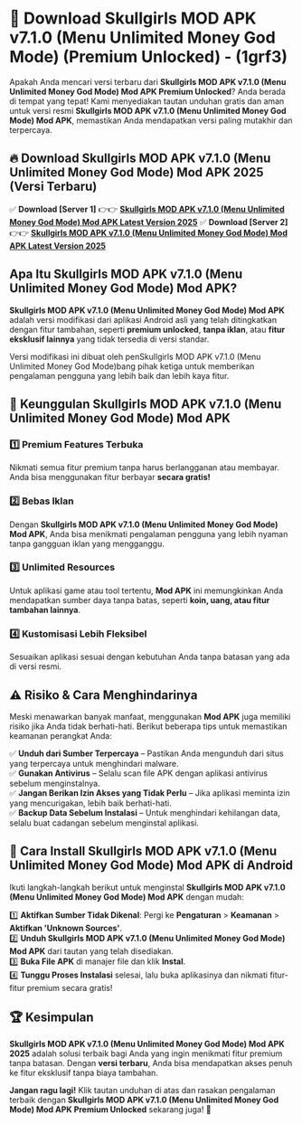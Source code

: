 

# 🎯 Download Skullgirls MOD APK v7.1.0 (Menu Unlimited Money God Mode) (Premium Unlocked) -  (1grf3) 

Apakah Anda mencari versi terbaru dari **Skullgirls MOD APK v7.1.0 (Menu Unlimited Money God Mode) Mod APK Premium Unlocked**? Anda berada di tempat yang tepat! Kami menyediakan tautan unduhan gratis dan aman untuk versi resmi **Skullgirls MOD APK v7.1.0 (Menu Unlimited Money God Mode) Mod APK**, memastikan Anda mendapatkan versi paling mutakhir dan terpercaya.

## 🔥 Download Skullgirls MOD APK v7.1.0 (Menu Unlimited Money God Mode) Mod APK 2025 (Versi Terbaru)

✅ **Download [Server 1]** 👉👉 [**Skullgirls MOD APK v7.1.0 (Menu Unlimited Money God Mode) Mod APK Latest Version 2025**](https://apkcomod.com?title=Skullgirls_MOD_APK_v7.1.0_(Menu_Unlimited_Money_God_Mode))  
✅ **Download [Server 2]** 👉👉 [**Skullgirls MOD APK v7.1.0 (Menu Unlimited Money God Mode) Mod APK Latest Version 2025**](https://apkcomod.com?title=Skullgirls_MOD_APK_v7.1.0_(Menu_Unlimited_Money_God_Mode))  

## Apa Itu Skullgirls MOD APK v7.1.0 (Menu Unlimited Money God Mode) Mod APK?

**Skullgirls MOD APK v7.1.0 (Menu Unlimited Money God Mode) Mod APK** adalah versi modifikasi dari aplikasi Android asli yang telah ditingkatkan dengan fitur tambahan, seperti **premium unlocked**, **tanpa iklan**, atau **fitur eksklusif lainnya** yang tidak tersedia di versi standar.

Versi modifikasi ini dibuat oleh penSkullgirls MOD APK v7.1.0 (Menu Unlimited Money God Mode)bang pihak ketiga untuk memberikan pengalaman pengguna yang lebih baik dan lebih kaya fitur.

## 🎯 Keunggulan Skullgirls MOD APK v7.1.0 (Menu Unlimited Money God Mode) Mod APK

### 1️⃣ Premium Features Terbuka
Nikmati semua fitur premium tanpa harus berlangganan atau membayar. Anda bisa menggunakan fitur berbayar **secara gratis!**

### 2️⃣ Bebas Iklan
Dengan **Skullgirls MOD APK v7.1.0 (Menu Unlimited Money God Mode) Mod APK**, Anda bisa menikmati pengalaman pengguna yang lebih nyaman tanpa gangguan iklan yang mengganggu.

### 3️⃣ Unlimited Resources
Untuk aplikasi game atau tool tertentu, **Mod APK** ini memungkinkan Anda mendapatkan sumber daya tanpa batas, seperti **koin, uang, atau fitur tambahan lainnya**.

### 4️⃣ Kustomisasi Lebih Fleksibel
Sesuaikan aplikasi sesuai dengan kebutuhan Anda tanpa batasan yang ada di versi resmi.

## ⚠️ Risiko & Cara Menghindarinya

Meski menawarkan banyak manfaat, menggunakan **Mod APK** juga memiliki risiko jika Anda tidak berhati-hati. Berikut beberapa tips untuk memastikan keamanan perangkat Anda:

✅ **Unduh dari Sumber Terpercaya** – Pastikan Anda mengunduh dari situs yang terpercaya untuk menghindari malware.  
✅ **Gunakan Antivirus** – Selalu scan file APK dengan aplikasi antivirus sebelum menginstalnya.  
✅ **Jangan Berikan Izin Akses yang Tidak Perlu** – Jika aplikasi meminta izin yang mencurigakan, lebih baik berhati-hati.  
✅ **Backup Data Sebelum Instalasi** – Untuk menghindari kehilangan data, selalu buat cadangan sebelum menginstal aplikasi.

## 📌 Cara Install Skullgirls MOD APK v7.1.0 (Menu Unlimited Money God Mode) Mod APK di Android

Ikuti langkah-langkah berikut untuk menginstal **Skullgirls MOD APK v7.1.0 (Menu Unlimited Money God Mode) Mod APK** dengan mudah:

1️⃣ **Aktifkan Sumber Tidak Dikenal**: Pergi ke **Pengaturan** > **Keamanan** > **Aktifkan 'Unknown Sources'**.  
2️⃣ **Unduh Skullgirls MOD APK v7.1.0 (Menu Unlimited Money God Mode) Mod APK** dari tautan yang telah disediakan.  
3️⃣ **Buka File APK** di manajer file dan klik **Instal**.  
4️⃣ **Tunggu Proses Instalasi** selesai, lalu buka aplikasinya dan nikmati fitur-fitur premium secara gratis!

## 🏆 Kesimpulan

**Skullgirls MOD APK v7.1.0 (Menu Unlimited Money God Mode) Mod APK 2025** adalah solusi terbaik bagi Anda yang ingin menikmati fitur premium tanpa batasan. Dengan **versi terbaru**, Anda bisa mendapatkan akses penuh ke fitur eksklusif tanpa biaya tambahan.

**Jangan ragu lagi!** Klik tautan unduhan di atas dan rasakan pengalaman terbaik dengan **Skullgirls MOD APK v7.1.0 (Menu Unlimited Money God Mode) Mod APK Premium Unlocked** sekarang juga! 🚀

